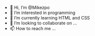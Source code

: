 - 👋 Hi, I’m @Mikezpo
- 👀 I’m interested in programming 
- 🌱 I’m currently learning HTML and CSS
- 💞️ I’m looking to collaborate on ...
- 📫 How to reach me ...

<!---
Mikezpo/Mikezpo is a ✨ special ✨ repository because its `README.md` (this file) appears on your GitHub profile.
You can click the Preview link to take a look at your changes.
--->
